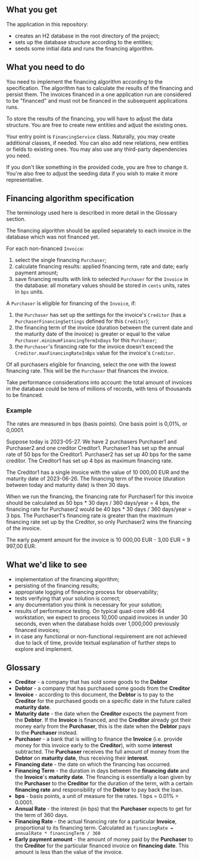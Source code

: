 ## What you get

The application in this repository: 
* creates an H2 database in the root directory of the project;
* sets up the database structure according to the entities;
* seeds some initial data and runs the financing algorithm.

## What you need to do

You need to implement the financing algorithm according to the specification. The algorithm has to
calculate the results of the financing and persist them. The invoices financed in a one application run are considered 
to be "financed" and must not be financed in the subsequent applications runs. 

To store the results of the financing, you will have to adjust the data structure. You are free to create 
new entities and adjust the existing ones.

Your entry point is `FinancingService` class. Naturally, you may create additional
classes, if needed. You can also add new relations, new entities or fields to existing ones. You may also 
use any third-party dependencies you need. 

If you don't like something in the provided code, you are free to change it. You're also free to adjust the
seeding data if you wish to make it more representative.

## Financing algorithm specification

The terminology used here is described in more detail in the Glossary section.

The financing algorithm should be applied separately to each invoice in the database which was not financed yet.

For each non-financed `Invoice`:
1. select the single financing `Purchaser`;
2. calculate financing results: applied financing term, rate and date; early payment amount; 
3. save financing results with link to selected `Purchaser` for the `Invoice` in the database: 
 all monetary values should be stored in `cents` units, rates in `bps` units.

A `Purchaser` is eligible for financing of the `Invoice`, if:
1. the `Purchaser` has set up the settings for the invoice's `Creditor` (has a `PurchaserFinancingSettings` 
  defined for this `Creditor`);
2. the financing term of the invoice (duration between the current date and the maturity date of the invoice) 
  is greater or equal to the value `Purchaser.minimumFinancingTermInDays` for this `Purchaser`;
3. the `Purchaser`'s financing rate for the invoice doesn't exceed the `Creditor.maxFinancingRateInBps` value 
  for the invoice's `Creditor`. 

Of all purchasers eligible for financing, select the one with the lowest financing rate. This will be the 
`Purchaser` that finances the invoice.

Take performance considerations into account: the total amount of invoices in the database could be 
tens of millions of records, with tens of thousands to be financed.

### Example

The rates are measured in bps (basis points). One basis point is 0,01%, or 0,0001.

Suppose today is 2023-05-27. We have 2 purchasers Purchaser1 and Purchaser2 and one creditor Creditor1.
Purchaser1 has set up the annual rate of 50 bps for the Creditor1. Purchaser2 has set up 40 bps for the same creditor.
The Creditor1 has set up 4 bps as maximum financing rate.

The Creditor1 has a single invoice with the value of 10 000,00 EUR and the maturity date of 2023-06-26. 
The financing term of the invoice (duration between today and maturity date) is then 30 days. 

When we run the financing, the financing rate for Purchaser1 for this invoice should be calculated as 
50 bps * 30 days / 360 days/year = 4 bps, the financing rate for Purchaser2 would be 
40 bps * 30 days / 360 days/year = 3 bps. The Purchaser1's financing rate is greater than the maximum financing
rate set up by the Creditor, so only Purchaser2 wins the financing of the invoice.

The early payment amount for the invoice is 10 000,00 EUR - 3,00 EUR = 9 997,00 EUR.

## What we'd like to see

* implementation of the financing algorithm; 
* persisting of the financing results;
* appropriate logging of financing process for observability;
* tests verifying that your solution is correct;
* any documentation you think is necessary for your solution;
* results of performance testing. On typical quad-core x86-64 workstation, we expect to process 10,000 unpaid invoices 
 in under 30 seconds, even when the database holds over 1,000,000 previously financed invoices;
* in case any functional or non-functional requirement are not achieved due to lack of time, 
 provide textual explanation of further steps to explore and implement.

## Glossary

* **Creditor** - a company that has sold some goods to the **Debtor**
* **Debtor** - a company that has purchased some goods from the **Creditor**
* **Invoice** - according to this document, the **Debtor** is to pay to the **Creditor** for the purchased goods 
  on a specific date in the future called **maturity date**.  
* **Maturity date** - the date when the **Creditor** expects the payment from the **Debtor**. If the **Invoice**
is financed, and the **Creditor** already got their money early from the **Purchaser**, this is the date when
  the **Debtor** pays to the **Purchaser** instead.
* **Purchaser** - a bank that is willing to finance the **Invoice** (i.e. provide money for this invoice early 
  to the **Creditor**), with some **interest** subtracted. The **Purchaser** receives the full amount of money 
  from the **Debtor** on **maturity date**, thus receiving their **interest**.  
* **Financing date** - the date on which the financing has occurred.  
* **Financing Term** - the duration in days between the **financing date** and the **Invoice**'s
  **maturity date**. The financing is essentially a loan given by the **Purchaser** to the **Creditor** for the 
  duration of the term, with a certain **financing rate** and responsibility of the **Debtor** to pay back the loan.
* **bps** - basis points, a unit of measure for the rates. 1 bps = 0.01% = 0.0001.
* **Annual Rate** - the interest (in bps) that the **Purchaser** expects to get for the term of 360 days.
* **Financing Rate** - the actual financing rate for a particular **Invoice**, proportional to its financing term. 
  Calculated as `financingRate = annualRate * financingTerm / 360`
* **Early payment amount** - the amount of money paid by the **Purchaser** to the **Creditor** for the particular
financed invoice on **financing date**. This amount is less than the value of the invoice.
